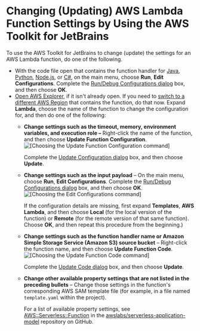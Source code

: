 # Changing \(Updating\) AWS Lambda Function Settings by Using the AWS Toolkit for JetBrains<a name="lambda-update"></a>

To use the AWS Toolkit for JetBrains to change \(update\) the settings for an AWS Lambda function, do one of the following\.
+ With the code file open that contains the function handler for [Java](https://docs.aws.amazon.com/lambda/latest/dg/java-programming-model-handler-types.html), [Python](https://docs.aws.amazon.com/lambda/latest/dg/python-programming-model-handler-types.html), [Node\.js](https://docs.aws.amazon.com/lambda/latest/dg/nodejs-prog-model-handler.html), or [C\#](https://docs.aws.amazon.com/lambda/latest/dg/dotnet-programming-model-handler-types.html), on the main menu, choose **Run**, **Edit Configurations**\. Complete the [Run/Debug Configurations dialog](run-debug-configurations-dialog.md) box, and then choose **OK**\.
+ [Open AWS Explorer](key-tasks.md#key-tasks-open-explorer), if it isn't already open\. If you need to [switch to a different AWS Region](key-tasks.md#key-tasks-switch-region) that contains the function, do that now\. Expand **Lambda**, choose the name of the function to change the configuration for, and then do one of the following:
  + **Change settings such as the timeout, memory, environment variables, and execution role –** Right\-click the name of the function, and then choose **Update Function Configuration**\.  
![\[Choosing the Update Function Configuration command\]](http://docs.aws.amazon.com/toolkit-for-jetbrains/latest/userguide/)

    Complete the [Update Configuration dialog](update-configuration-dialog.md) box, and then choose **Update**\. 
  + **Change settings such as the input payload** – On the main menu, choose **Run**, **Edit Configurations**\. Complete the [Run/Debug Configurations dialog](run-debug-configurations-dialog.md) box, and then choose **OK**\.  
![\[Choosing the Edit Configurations command\]](http://docs.aws.amazon.com/toolkit-for-jetbrains/latest/userguide/)

    If the configuration details are missing, first expand **Templates**, **AWS Lambda**, and then choose **Local** \(for the local version of the function\) or **Remote** \(for the remote version of that same function\)\. Choose **OK**, and then repeat this procedure from the beginning\.\)
  + **Change settings such as the function handler name or Amazon Simple Storage Service \(Amazon S3\) source bucket** – Right\-click the function name, and then choose **Update Function Code**\.  
![\[Choosing the Update Function Code command\]](http://docs.aws.amazon.com/toolkit-for-jetbrains/latest/userguide/)

    Complete the [Update Code dialog](update-code-dialog.md) box, and then choose **Update**\.
  + **Change other available property settings that are not listed in the preceding bullets** – Change those settings in the function's corresponding AWS SAM template file \(for example, in a file named `template.yaml` within the project\)\. 

    For a list of available property settings, see [AWS::Serverless::Function](https://github.com/awslabs/serverless-application-model/blob/master/versions/2016-10-31.md#awsserverlessfunction) in the [awslabs/serverless\-application\-model](https://github.com/awslabs/serverless-application-model/) repository on GitHub\. 